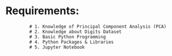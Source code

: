 # Requirements:
             # 1. Knowledge of Principal Component Analysis (PCA)
             # 2. Knowledge about Digits Dataset
             # 3. Basic Python Programming
             # 4. Python Packages & Libraries
             # 5. Jupyter Notebook
